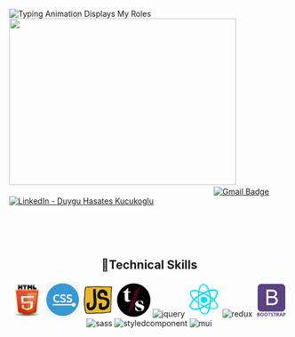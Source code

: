 ![Typing Animation Displays My Roles](https://readme-typing-svg.herokuapp.com?color=%2336BCF7&lines=Hello+I'm+Hacer;Welcome+to+my+Github+profile;I'm+a+Frontend+Developer...;)
<img src="https://media.giphy.com/media/L1R1tvI9svkIWwpVYr/giphy.gif" width="90%" height="300"></br>
&emsp;&emsp;&emsp;
&emsp;&emsp;&emsp;&emsp;&emsp;&emsp;&emsp;&emsp;&emsp;&emsp;&emsp;&emsp;&emsp;&emsp;&emsp;&emsp;&emsp;&emsp;&emsp;&emsp;&emsp;&emsp;&emsp;[![Gmail Badge](https://img.shields.io/badge/Gmail-D14836?style=for-the-badge&logo=gmail&logoColor=white)](mailto:duygukucukoglu35@gmail.com) &emsp;[![LinkedIn - Duygu Hasates Kucukoglu](https://img.shields.io/badge/LinkedIn-0077B5?style=for-the-badge&logo=linkedin&logoColor=white)](https://www.linkedin.com/in/duygukucukoglu/)&emsp;
<!-- [![website](https://img.shields.io/badge/gmail-f1f2f6.svg?&style=for-the-badge&logo=gmail&logoColor=red)](mailto:burakustun370@gmail.com) -->
<!-- [![website](https://img.shields.io/badge/%20-medium-black?&style=for-the-badge&logoColor=white)](https://https://medium.com/) -->

</br>
</br>
</br>

<h2 align="center">🚀Technical Skills</h2>
<div align="center">
    <img src="https://github.com/prowebdev119/prowebdev119/blob/main/git%20profile%20icons/html_aladdinGene.png" width="60" alt="html" />
    <img src="https://github.com/prowebdev119/prowebdev119/blob/main/git%20profile%20icons/css_aladdinGene.png" width="60" alt="css" />
    <img src="https://github.com/prowebdev119/prowebdev119/blob/main/git%20profile%20icons/javascript_aladdinGene.gif" width="60" alt="javascript" />
    <img src="https://github.com/prowebdev119/prowebdev119/blob/main/git%20profile%20icons/ts_aladdinGene.gif" width="60" alt="typescript" />
    <img src="https://raw.githubusercontent.com/danielcranney/readme-generator/main/public/icons/skills/jquery-colored.svg" width="60" alt="jquery" />
    <img src="https://github.com/prowebdev119/prowebdev119/blob/main/git%20profile%20icons/react_aladdinGene.gif" width="60" alt="react" /> 
    <img src="https://raw.githubusercontent.com/danielcranney/readme-generator/main/public/icons/skills/redux-colored.svg" width="60" alt="redux" />
    <img src="https://github.com/prowebdev119/prowebdev119/blob/main/git%20profile%20icons/bootstrap_aladdinGene.png" width="60" alt="bootstrap" /> 
    <img src="https://raw.githubusercontent.com/danielcranney/readme-generator/main/public/icons/skills/sass-colored.svg" width="60" alt="sass" />
    <img src="https://styled-components.com/logo.png" width="60" alt="styledcomponent" />
    <img src="https://raw.githubusercontent.com/danielcranney/readme-generator/main/public/icons/skills/materialui-colored.svg" width="60" alt="mui" /> 
  
</div>
</br>
<!--<div  align="center"> <img src="https://raw.githubusercontent.com/scriptex/github-contributions-snake/snake/github-contribution-grid-snake.svg" /></div>-->
<!-- <h2 align="center">My Projects</h2>

###

Project Demo       |Libraries and Technologies I use     |Project Preview    -->
:-------------------------|-------------------------|-------------------------
<!-- [Vanilla JS Todo App](https://szrokmn.github.io/Todo-App/) <h3>[Repo](https://github.com/szrokmn/Todo-App)</h3> | Vanilla JS, PureCSS |![todo](https://user-images.githubusercontent.com/109314125/215288680-0123a845-7520-486c-8c3b-a0572b02b5c9.gif) -->



<br>

<h2 align="center">💡Most Used Language</h2>
<div  align="center">
<br/>
<img
     src="https://github-readme-stats.vercel.app/api?username=hacerbulut&theme=blue-green"
     alt=""
     /> </br></br></br>
<img
     src="https://github-readme-stats.vercel.app/api/top-langs/?username=hacerbulut&theme=blue-green"
     alt=""
     /> <br/>
</div>
